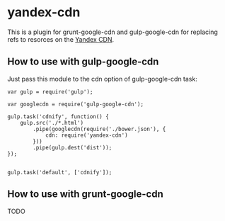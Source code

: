 # yandex-cdn

This is a plugin for grunt-google-cdn and gulp-google-cdn for replacing refs to resorces on the [Yandex CDN](http://api.yandex.ru/jslibs).

## How to use with gulp-google-cdn

Just pass this module to the cdn option of gulp-google-cdn task:

```
var gulp = require('gulp');

var googlecdn = require('gulp-google-cdn');

gulp.task('cdnify', function() {
    gulp.src('./*.html')
        .pipe(googlecdn(require('./bower.json'), {
            cdn: require('yandex-cdn')
        }))
        .pipe(gulp.dest('dist'));
});


gulp.task('default', ['cdnify']);
```

## How to use with grunt-google-cdn
TODO
